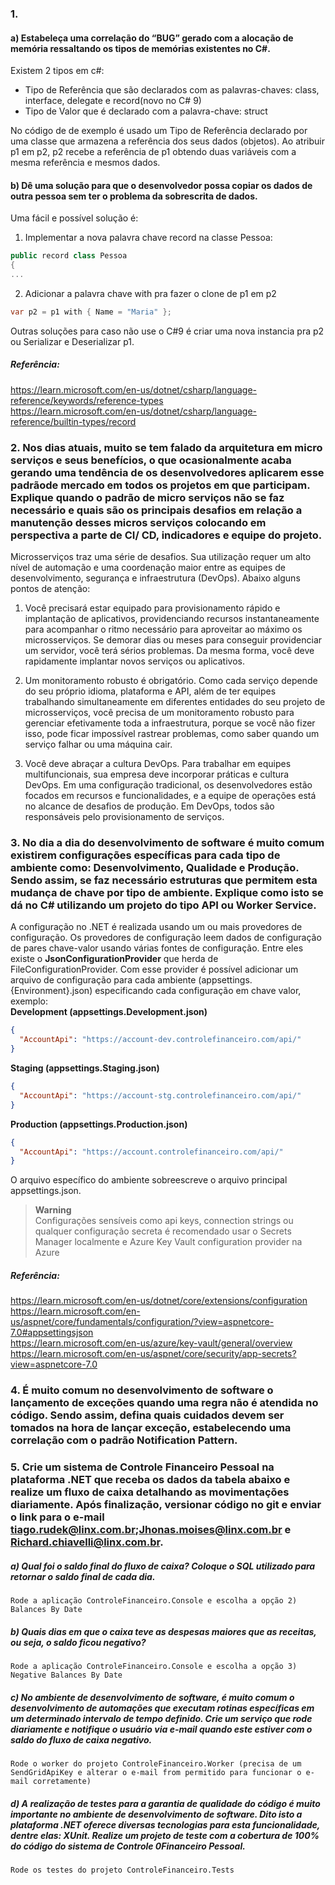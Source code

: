 ### 1.
#### a) Estabeleça uma correlação do “BUG” gerado com a alocação de memória ressaltando os tipos de memórias existentes no C#.
Existem 2 tipos em c#: 
- Tipo de Referência que são declarados com as palavras-chaves: class, interface, delegate e record(novo no C# 9)
- Tipo de Valor que é declarado com a palavra-chave: struct

No código de de exemplo é usado um Tipo de Referência declarado por uma classe que armazena a referência dos seus dados (objetos). Ao atribuir p1 em p2, p2 recebe a referência de p1 obtendo duas variáveis com a mesma referência e mesmos dados.

#### b) Dê uma solução para que o desenvolvedor possa copiar os dados de outra pessoa sem ter o problema da sobrescrita de dados.
Uma fácil e possível solução é:
1. Implementar a nova palavra chave record na classe Pessoa:
```csharp
public record class Pessoa
{
...
```

2. Adicionar a palavra chave with pra fazer o clone de p1 em p2
```csharp
var p2 = p1 with { Name = "Maria" };
```

Outras soluções para caso não use o C#9 é criar uma nova instancia pra p2 ou Serializar e Deserializar p1.

##### Referência:
https://learn.microsoft.com/en-us/dotnet/csharp/language-reference/keywords/reference-types  
https://learn.microsoft.com/en-us/dotnet/csharp/language-reference/builtin-types/record

### 2. Nos dias atuais, muito se tem falado da arquitetura em micro serviços e seus benefícios, o que ocasionalmente acaba gerando uma tendência de os desenvolvedores aplicarem esse padrãode mercado em todos os projetos em que participam. Explique quando o padrão de micro serviços não se faz necessário e quais são os principais desafios em relação a manutenção desses micros serviços colocando em perspectiva a parte de CI/ CD, indicadores e equipe do projeto.

Microsserviços traz uma série de desafios. Sua utilização requer um alto nível de automação e uma coordenação maior entre as equipes de desenvolvimento, segurança e infraestrutura (DevOps). Abaixo alguns pontos de atenção:

1. Você precisará estar equipado para provisionamento rápido e implantação de aplicativos, providenciando recursos instantaneamente para acompanhar o ritmo necessário para aproveitar ao máximo os microsserviços. Se demorar dias ou meses para conseguir providenciar um servidor, você terá sérios problemas. Da mesma forma, você deve rapidamente implantar novos serviços ou aplicativos.

2. Um monitoramento robusto é obrigatório. Como cada serviço depende do seu próprio idioma, plataforma e API, além de ter equipes trabalhando simultaneamente em diferentes entidades do seu projeto de microsserviços, você precisa de um monitoramento robusto para gerenciar efetivamente toda a infraestrutura, porque se você não fizer isso, pode ficar impossível rastrear problemas, como saber quando um serviço falhar ou uma máquina cair.

3. Você deve abraçar a cultura DevOps. Para trabalhar em equipes multifuncionais, sua empresa deve incorporar práticas e cultura DevOps. Em uma configuração tradicional, os desenvolvedores estão focados em recursos e funcionalidades, e a equipe de operações está no alcance de desafios de produção. Em DevOps, todos são responsáveis pelo provisionamento de serviços.

### 3. No dia a dia do desenvolvimento de software é muito comum existirem configurações específicas para cada tipo de ambiente como: Desenvolvimento, Qualidade e Produção. Sendo assim, se faz necessário estruturas que permitem esta mudança de chave por tipo de ambiente. Explique como isto se dá no C# utilizando um projeto do tipo API ou Worker Service.

A configuração no .NET é realizada usando um ou mais provedores de configuração. Os provedores de configuração leem dados de configuração de pares chave-valor usando várias fontes de configuração.
Entre eles existe o **JsonConfigurationProvider** que herda de FileConfigurationProvider.
Com esse provider é possível adicionar um arquivo de configuração para cada ambiente (appsettings.{Environment}.json) especificando cada configuração em chave valor, exemplo:  
  **Development (appsettings.Development.json)**
  ```json 
  {
    "AccountApi": "https://account-dev.controlefinanceiro.com/api/"
  }

  ```
  **Staging (appsettings.Staging.json)**
  ```json  
  {
    "AccountApi": "https://account-stg.controlefinanceiro.com/api/"
  }
  ```
  **Production (appsettings.Production.json)**
  ```json  
  {
    "AccountApi": "https://account.controlefinanceiro.com/api/"
  }
  ```
  O arquivo específico do ambiente sobreescreve o arquivo principal appsettings.json.
  
  > **Warning**  
  > Configurações sensíveis como api keys, connection strings ou qualquer configuração secreta é recomendado usar o Secrets Manager localmente e 
  Azure Key Vault configuration provider na Azure
  
  
##### Referência:
https://learn.microsoft.com/en-us/dotnet/core/extensions/configuration  
https://learn.microsoft.com/en-us/aspnet/core/fundamentals/configuration/?view=aspnetcore-7.0#appsettingsjson  
https://learn.microsoft.com/en-us/azure/key-vault/general/overview  
https://learn.microsoft.com/en-us/aspnet/core/security/app-secrets?view=aspnetcore-7.0

### 4. É muito comum no desenvolvimento de software o lançamento de exceções quando uma regra não é atendida no código. Sendo assim, defina quais cuidados devem ser tomados na hora de lançar exceção, estabelecendo uma correlação com o padrão Notification Pattern.

### 5. Crie um sistema de Controle Financeiro Pessoal na plataforma .NET que receba os dados da tabela abaixo e realize um fluxo de caixa detalhando as movimentações diariamente. Após finalização, versionar código no git e enviar o link para o e-mail tiago.rudek@linx.com.br;Jhonas.moises@linx.com.br e Richard.chiavelli@linx.com.br.

##### a) Qual foi o saldo final do fluxo de caixa? Coloque o SQL utilizado para retornar o saldo final de cada dia.  
    Rode a aplicação ControleFinanceiro.Console e escolha a opção 2) Balances By Date
    
##### b) Quais dias em que o caixa teve as despesas maiores que as receitas, ou seja, o saldo ficou negativo?  
    Rode a aplicação ControleFinanceiro.Console e escolha a opção 3) Negative Balances By Date
    
##### c) No ambiente de desenvolvimento de software, é muito comum o desenvolvimento de automações que executam rotinas específicas em um determinado intervalo de tempo definido. Crie um serviço que rode diariamente e notifique o usuário via e-mail quando este estiver com o saldo do fluxo de caixa negativo.  
    Rode o worker do projeto ControleFinanceiro.Worker (precisa de um SendGridApiKey e alterar o e-mail from permitido para funcionar o e-mail corretamente)
    
##### d) A realização de testes para a garantia de qualidade do código é muito importante no ambiente de desenvolvimento de software. Dito isto a plataforma .NET oferece diversas tecnologias para esta funcionalidade, dentre elas: XUnit. Realize um projeto de teste com a cobertura de 100% do código do sistema de Controle 0Financeiro Pessoal.
    Rode os testes do projeto ControleFinanceiro.Tests
